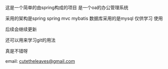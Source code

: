 这是一个简单的由spring构成的项目
是一个oa的办公管理系统

采用的架构是spring spring mvc mybatis
数据库采用的是mysql
仅供学习 使用

后续会继续更新

还可以用来学习git的用法

真是不错呀


email:  cutetheleaves@gmail.com
